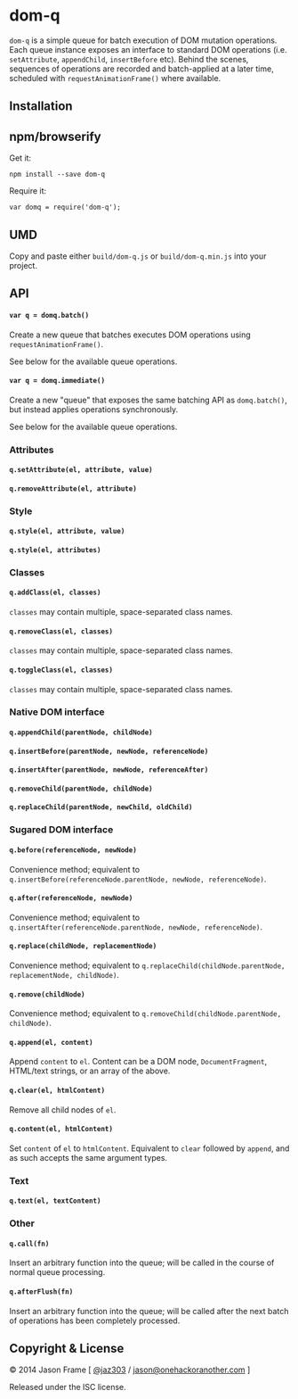 # dom-q

`dom-q` is a simple queue for batch execution of DOM mutation operations. Each queue instance exposes an interface to standard DOM operations (i.e. `setAttribute`, `appendChild`, `insertBefore` etc). Behind the scenes, sequences of operations are recorded and batch-applied at a later time, scheduled with `requestAnimationFrame()` where available.

## Installation

## npm/browserify

Get it:

    npm install --save dom-q

Require it:

    var domq = require('dom-q');

## UMD

Copy and paste either `build/dom-q.js` or `build/dom-q.min.js` into your project.

## API

#### `var q = domq.batch()`

Create a new queue that batches executes DOM operations using `requestAnimationFrame()`.

See below for the available queue operations.

#### `var q = domq.immediate()`

Create a new "queue" that exposes the same batching API as `domq.batch()`, but instead applies operations synchronously.

See below for the available queue operations.

### Attributes

#### `q.setAttribute(el, attribute, value)`

#### `q.removeAttribute(el, attribute)`

### Style

#### `q.style(el, attribute, value)`

#### `q.style(el, attributes)`

### Classes

#### `q.addClass(el, classes)`

`classes` may contain multiple, space-separated class names.

#### `q.removeClass(el, classes)`

`classes` may contain multiple, space-separated class names.

#### `q.toggleClass(el, classes)`

`classes` may contain multiple, space-separated class names.

### Native DOM interface

#### `q.appendChild(parentNode, childNode)`

#### `q.insertBefore(parentNode, newNode, referenceNode)`

#### `q.insertAfter(parentNode, newNode, referenceAfter)`

#### `q.removeChild(parentNode, childNode)`

#### `q.replaceChild(parentNode, newChild, oldChild)`

### Sugared DOM interface

#### `q.before(referenceNode, newNode)`

Convenience method; equivalent to `q.insertBefore(referenceNode.parentNode, newNode, referenceNode)`.

#### `q.after(referenceNode, newNode)`

Convenience method; equivalent to `q.insertAfter(referenceNode.parentNode, newNode, referenceNode)`.

#### `q.replace(childNode, replacementNode)`

Convenience method; equivalent to `q.replaceChild(childNode.parentNode, replacementNode, childNode)`.

#### `q.remove(childNode)`

Convenience method; equivalent to `q.removeChild(childNode.parentNode, childNode)`.

#### `q.append(el, content)`

Append `content` to `el`. Content can be a DOM node, `DocumentFragment`, HTML/text strings, or an array of the above.

#### `q.clear(el, htmlContent)`

Remove all child nodes of `el`.

#### `q.content(el, htmlContent)`

Set `content` of `el` to `htmlContent`. Equivalent to `clear` followed by `append`, and as such accepts the same argument types.

### Text

#### `q.text(el, textContent)`

### Other

#### `q.call(fn)`

Insert an arbitrary function into the queue; will be called in the course of normal queue processing.

#### `q.afterFlush(fn)`

Insert an arbitrary function into the queue; will be called after the next batch of operations has been completely processed.

## Copyright &amp; License

&copy; 2014 Jason Frame [ [@jaz303](http://twitter.com/jaz303) / [jason@onehackoranother.com](mailto:jason@onehackoranother.com) ]

Released under the ISC license.